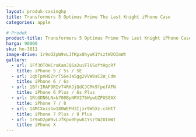 ```yaml
---
layout: produk-casinghp
title: Transformers 5 Optimus Prime The Last Knight iPhone Case
categories: apple

# Produk
product-title: Transformers 5 Optimus Prime The Last Knight iPhone Case
harga: 90000
sku: hn-3811
image-drive: 1r9oO2pW9vLJfKpx0hywK1YsztW2OImWt
gallery:
  - url: 1Ff3OTOHCrsKamJQ6a2uiFl6SoYtHgcRf
    title: iPhone 5 / 5s / SE
  - url: 1qbTpmHQZnrTS6eJa5gg2VVW8sC2W_Cdm
    title: iPhone 6 / 6s
  - url: 1BfrIRAF9RIvT4RHJjQdCJCMk9fpefAFN
    title: iPhone 6 Plus / 6s Plus
  - url: 1RtGDN6LNxb700BpNRV276WywUZPUS0AX
    title: iPhone 7 / 8
  - url: 14MCXozsGw180WEPH3Ijzr9W5Xz-c4HtT
    title: iPhone 7 Plus / 8 Plus
  - url: 1r9oO2pW9vLJfKpx0hywK1YsztW2OImWt
    title: iPhone X
---
```

